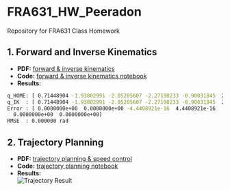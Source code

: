 # FRA631_HW_Peeradon

Repository for FRA631 Class Homework

## 1. Forward and Inverse Kinematics

- **PDF:** [forward & inverse kinematics](./forward&inv_kinematics.pdf)
- **Code:** [forward & inverse kinematics notebook](./forward&inv_kinematics.ipynb)
- **Results:**  
```bash
q_HOME: [ 0.71448904 -1.93802991 -2.05205607 -2.27198233 -0.90031845  2.36535263]
q_IK  : [ 0.71448904 -1.93802991 -2.05205607 -2.27198233 -0.90031845  2.36535263]
Error : [ 0.0000000e+00  0.0000000e+00 -4.4408921e-16  4.4408921e-16
  0.0000000e+00  0.0000000e+00]
RMSE  : 0.000000 rad
```
## 2. Trajectory Planning

- **PDF:** [trajectory planning & speed control](./tracjectory-planning&speed-control.pdf)
- **Code:** [trajectory planning notebook](./trajectory_planning.ipynb)
- **Results:**  
    ![Trajectory Result](./images/trajectory_result.gif)
